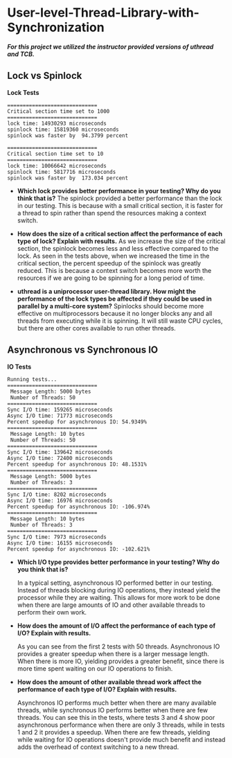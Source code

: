 # User-level-Thread-Library-with-Synchronization

***For this project we utilized the instructor provided versions of uthread and TCB.***

## Lock vs Spinlock

**Lock Tests**
```
=============================
Critical section time set to 1000
=============================
lock time: 14930293 microseconds
spinlock time: 15819360 microseconds
spinlock was faster by  94.3799 percent

=============================
Critical section time set to 10
=============================
lock time: 10066642 microseconds
spinlock time: 5817716 microseconds
spinlock was faster by  173.034 percent
```

- **Which lock provides better performance in your testing? Why do you think that is?**
 The spinlock provided a better performance than the lock in our testing. This is because with a small critical section, it is faster for a thread to spin rather than spend the resources making a context switch.

- **How does the size of a critical section affect the performance of each type of lock? Explain with results.**
  As we increase the size of the critical section, the spinlock becomes less and less effective compared to the lock. As seen in the tests above, when we increased the time in the critical section, the percent speedup of the spinlock was greatly reduced. This is because a context switch becomes more worth the resources if we are going to be spinning for a long period of time.

- **uthread is a uniprocessor user-thread library. How might the performance of the lock types be affected if they could be used in parallel by a multi-core system?**
  Spinlocks should become more effective on multiprocessors because it no longer blocks any and all threads from executing while it is spinning. It will still waste CPU cycles, but there are other cores available to run other threads.


## Asynchronous vs Synchronous IO

**IO Tests**
```
Running tests...
=============================
 Message Length: 5000 bytes
 Number of Threads: 50
=============================
Sync I/O time: 159265 microseconds
Async I/O time: 71773 microseconds
Percent speedup for asynchronous IO: 54.9349%
=============================
 Message Length: 10 bytes
 Number of Threads: 50
=============================
Sync I/O time: 139642 microseconds
Async I/O time: 72400 microseconds
Percent speedup for asynchronous IO: 48.1531%
=============================
 Message Length: 5000 bytes
 Number of Threads: 3
=============================
Sync I/O time: 8202 microseconds
Async I/O time: 16976 microseconds
Percent speedup for asynchronous IO: -106.974%
=============================
 Message Length: 10 bytes
 Number of Threads: 3
=============================
Sync I/O time: 7973 microseconds
Async I/O time: 16155 microseconds
Percent speedup for asynchronous IO: -102.621%

```

- **Which I/O type provides better performance in your testing? Why do you think that is?**  

  In a typical setting, asynchronous IO performed better in our testing. Instead of threads blocking during IO operations, they instead yield the processor while they are waiting. This allows for more work to be done when there are large amounts of IO and other available threads to perform their own work.

- **How does the amount of I/O affect the performance of each type of I/O? Explain with results.**  

  As you can see from the first 2 tests with 50 threads. Asynchronous IO provides a greater speedup when there is a larger message length. When there is more IO, yielding provides a greater benefit, since there is more time spent waiting on our IO operations to finish.

- **How does the amount of other available thread work affect the performance of each type of I/O? Explain with results.**  

  Asynchronos IO performs much better when there are many available threads, while synchronous IO performs better when there are few threads. You can see this in the tests, where tests 3 and 4 show poor asynchronous performance when there are only 3 threads, while in tests 1 and 2 it provides a speedup. When there are few threads, yielding while waiting for IO operations doesn't provide much benefit and instead adds the overhead of context switching to a new thread.

